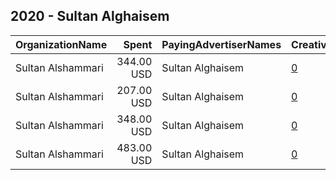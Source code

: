 ## 2020 - Sultan Alghaisem 
|OrganizationName|Spent|PayingAdvertiserNames|CreativeUrls|Impressions|Genders|AgeBrackets|CountryCodes|BillingAddresses|CandidateBallotInformation|
|:---|---:|:---|:---|---:|:---|:---|:---|:---|:---|
|Sultan Alshammari|344.00 USD|Sultan Alghaisem|[0](https://www.snap.com/political-ads/asset/ef8cfcc7b456bf25ca18566eac738d05c04f3b6171b61d6ec9b68f80f1dd8816?mediaType=mp4)|122,129||20+|kuwait|"B2 S7 H28,Oyun,00121,KW"|Sultan Alshammari|
|Sultan Alshammari|207.00 USD|Sultan Alghaisem|[0](https://www.snap.com/political-ads/asset/a126f596ed7dab704f48188bf6d1f5b0f8a3421f73df9dc4839d3e58e0e74df7?mediaType=mp4)|53,264||21+|kuwait|"B2 S7 H28,Oyun,00121,KW"|Sultan Alghaisem|
|Sultan Alshammari|348.00 USD|Sultan Alghaisem|[0](https://www.snap.com/political-ads/asset/7200b1cf7e123e97a79f314bdc815e83ebee6b959d16e413223e70eed17f46e0?mediaType=jpeg)|159,003||21+|kuwait|"B2 S7 H28,Oyun,00121,KW"|Sultan Alghaisem Alshammari|
|Sultan Alshammari|483.00 USD|Sultan Alghaisem|[0](https://www.snap.com/political-ads/asset/4e444409d8cb85c9d51c4f7331f60e81f373f7c0dbb90cef6579469d5be01f5d?mediaType=jpeg)|478,485|||kuwait|"B2 S7 H28,Oyun,00121,KW"|Sultan Algaisem|
